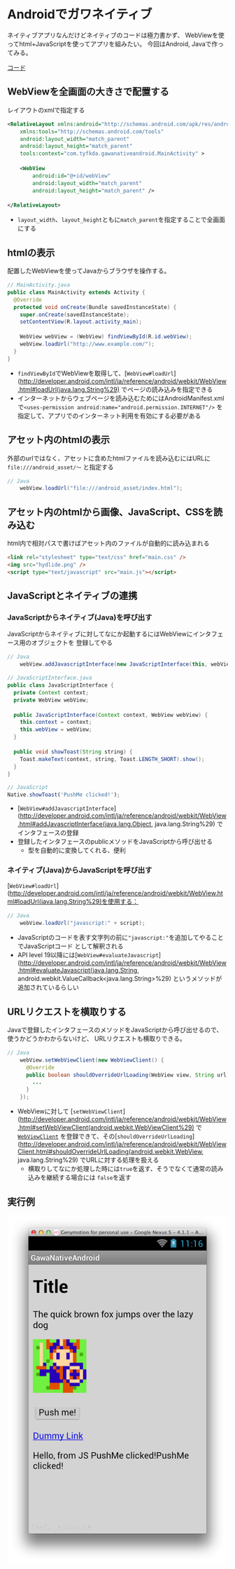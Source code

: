 Androidでガワネイティブ
=====================

ネイティブアプリなんだけどネイティブのコードは極力書かず、
WebViewを使ってhtml+JavaScriptを使ってアプリを組みたい。
今回はAndroid, Javaで作ってみる。

[コード](https://github.com/tyfkda/GawaNativeAndroid)

## WebViewを全画面の大きさで配置する
レイアウトのxmlで指定する

```xml
<RelativeLayout xmlns:android="http://schemas.android.com/apk/res/android"
    xmlns:tools="http://schemas.android.com/tools"
    android:layout_width="match_parent"
    android:layout_height="match_parent"
    tools:context="com.tyfkda.gawanativeandroid.MainActivity" >

    <WebView
        android:id="@+id/webView"
        android:layout_width="match_parent"
        android:layout_height="match_parent" />

</RelativeLayout>
```

* `layout_width`、`layout_height`ともに`match_parent`を指定することで全画面にする

## htmlの表示

配置したWebViewを使ってJavaからブラウザを操作する。

```java
// MainActivity.java
public class MainActivity extends Activity {
  @Override
  protected void onCreate(Bundle savedInstanceState) {
    super.onCreate(savedInstanceState);
    setContentView(R.layout.activity_main);

    WebView webView = (WebView) findViewById(R.id.webView);
    webView.loadUrl("http://www.example.com/");
  }
}
```

* `findViewById`でWebViewを取得して、[`WebView#loadUrl`](http://developer.android.com/intl/ja/reference/android/webkit/WebView.html#loadUrl(java.lang.String%29)
  でページの読み込みを指定できる
* インターネットからウェブページを読み込むためにはAndroidManifest.xmlで`<uses-permission android:name="android.permission.INTERNET"/>`
  を指定して、アプリでのインターネット利用を有効にする必要がある

## アセット内のhtmlの表示
外部のurlではなく、アセットに含めたhtmlファイルを読み込むにはURLに`file:///android_asset/〜`
と指定する

```java
// Java
    webView.loadUrl("file:///android_asset/index.html");
```

## アセット内のhtmlから画像、JavaScript、CSSを読み込む
html内で相対パスで書けばアセット内のファイルが自動的に読み込まれる

```html
<link rel="stylesheet" type="text/css" href="main.css" />
<img src="hydlide.png" />
<script type="text/javascript" src="main.js"></script>
```

## JavaScriptとネイティブの連携
### JavaScriptからネイティブ(Java)を呼び出す
JavaScriptからネイティブに対してなにか起動するにはWebViewにインタフェース用のオブジェクトを
登録してやる

```java
// Java
    webView.addJavascriptInterface(new JavaScriptInterface(this, webView), "Native");
```

```java
// JavaScriptInterface.java
public class JavaScriptInterface {
  private Context context;
  private WebView webView;

  public JavaScriptInterface(Context context, WebView webView) {
    this.context = context;
    this.webView = webView;
  }

  public void showToast(String string) {
    Toast.makeText(context, string, Toast.LENGTH_SHORT).show();
  }
}
```

```js
// JavaScript
Native.showToast('PushMe clicked!');
```

* [`WebView#addJavascriptInterface`](http://developer.android.com/intl/ja/reference/android/webkit/WebView.html#addJavascriptInterface(java.lang.Object, java.lang.String%29)
  でインタフェースの登録
* 登録したインタフェースのpublicメソッドをJavaScriptから呼び出せる
  * 型を自動的に変換してくれる、便利

### ネイティブ(Java)からJavaScriptを呼び出す
[`WebView#loadUrl`](http://developer.android.com/intl/ja/reference/android/webkit/WebView.html#loadUrl(java.lang.String%29)を使用する：

```java
// Java
    webView.loadUrl("javascript:" + script);
```

* JavaScriptのコードを表す文字列の前に`"javascript:"`を追加してやることでJavaScriptコード
  として解釈される
* API level 19以降には[`WebView#evaluateJavascript`](http://developer.android.com/intl/ja/reference/android/webkit/WebView.html#evaluateJavascript(java.lang.String, android.webkit.ValueCallback<java.lang.String>%29)
  というメソッドが追加されているらしい

## URLリクエストを横取りする
Javaで登録したインタフェースのメソッドをJavaScriptから呼び出せるので、使うかどうかわからないけど、
URLリクエストも横取りできる。

```java
// Java
    webView.setWebViewClient(new WebViewClient() {
      @Override
      public boolean shouldOverrideUrlLoading(WebView view, String url) {
        ...
      }
    });
```

* WebViewに対して [`setWebViewClient`](http://developer.android.com/intl/ja/reference/android/webkit/WebView.html#setWebViewClient(android.webkit.WebViewClient%29)
  で[`WebViewClient`](http://developer.android.com/intl/ja/reference/android/webkit/WebViewClient.html)
  を登録できて、その[`shouldOverrideUrlLoading`](http://developer.android.com/intl/ja/reference/android/webkit/WebViewClient.html#shouldOverrideUrlLoading(android.webkit.WebView, java.lang.String%29)
  でURLに対する処理を扱える
  * 横取りしてなにか処理した時には`true`を返す、そうでなくて通常の読み込みを継続する場合には
    `false`を返す


## 実行例
![スクリーンショット](ss.png)
